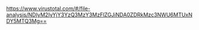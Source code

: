 https://www.virustotal.com/#/file-analysis/NDIyM2IyYjY3YzQ3MzY3MzFlZGJiNDA0ZDRkMzc3NWU6MTUxNDY5MTQ3Mg==

